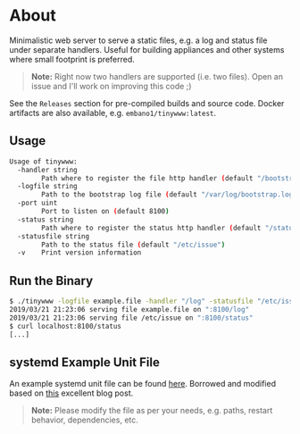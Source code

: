 # About

Minimalistic web server to serve a static files, e.g. a log and status file under separate handlers. Useful for building appliances and other systems where small footprint is preferred.

> **Note:** Right now two handlers are supported (i.e. two files). Open an issue and I'll work on improving this code ;)

See the `Releases` section for pre-compiled builds and source code. Docker artifacts are also available, e.g. `embano1/tinywww:latest`.

## Usage

```bash
Usage of tinywww:
  -handler string
        Path where to register the file http handler (default "/bootstrap")
  -logfile string
        Path to the bootstrap log file (default "/var/log/bootstrap.log")
  -port uint
        Port to listen on (default 8100)
  -status string
        Path where to register the status http handler (default "/status")
  -statusfile string
        Path to the status file (default "/etc/issue")
  -v    Print version information

```

## Run the Binary

```bash
$ ./tinywww -logfile example.file -handler "/log" -statusfile "/etc/issue" -status "/status"
2019/03/21 21:23:06 serving file example.file on ":8100/log"
2019/03/21 21:23:06 serving file /etc/issue on ":8100/status"
$ curl localhost:8100/status
[...]
```

## systemd Example Unit File

An example systemd unit file can be found [here](tinywww.service). Borrowed and modified based on [this](https://medium.com/@benmorel/creating-a-linux-service-with-systemd-611b5c8b91d6) excellent blog post.

> **Note:** Please modify the file as per your needs, e.g. paths, restart behavior, dependencies, etc.